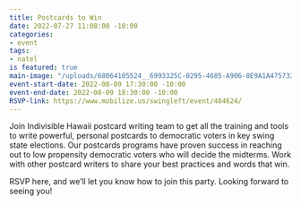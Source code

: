 ```yaml
---
title: Postcards to Win
date: 2022-07-27 11:08:00 -10:00
categories:
- event
tags:
- natel
is featured: true
main-image: "/uploads/68064105524__6993325C-0295-4685-A906-8E9A1A475733.jpg"
event-start-date: 2022-08-09 17:30:00 -10:00
event-end-date: 2022-08-09 18:30:00 -10:00
RSVP-link: https://www.mobilize.us/swingleft/event/484624/
---
```


Join Indivisible Hawaii postcard writing team to get all the training and tools to write powerful, personal postcards to democratic voters in key swing state elections. Our postcards programs have proven success in reaching out to low propensity democratic voters who will decide the midterms. Work with other postcard writers to share your best practices and words that win.

RSVP here, and we’ll let you know how to join this party. Looking forward to seeing you!